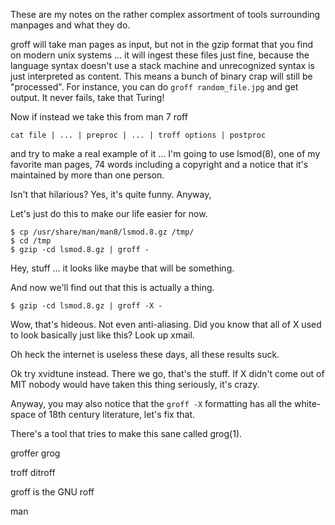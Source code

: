 These are my notes on the rather complex assortment of tools surrounding manpages and what they do.

groff will take man pages as input, but not in the gzip format that you find on modern unix systems ... it will ingest these files just fine, because the language syntax doesn't use a stack machine and unrecognized syntax is just interpreted as content. This means a bunch of binary crap will still be "processed". For instance, you can do `groff random_file.jpg` and get output. It never fails, take that Turing!

Now if instead we take this from man 7 roff

    cat file | ... | preproc | ... | troff options | postproc

and try to make a real example of it ... I'm going to use lsmod(8), one of my favorite man pages, 74 words including a copyright and a notice that it's maintained by more than one person. 

Isn't that hilarious? Yes, it's quite funny. Anyway,

Let's just do this to make our life easier for now.

    $ cp /usr/share/man/man8/lsmod.8.gz /tmp/
    $ cd /tmp
    $ gzip -cd lsmod.8.gz | groff -

Hey, stuff ... it looks like maybe that will be something.

And now we'll find out that this is actually a thing.

    $ gzip -cd lsmod.8.gz | groff -X -

Wow, that's hideous. Not even anti-aliasing. Did you know that all of
X used to look basically just like this? Look up xmail. 

Oh heck the internet is useless these days, all these results suck. 

Ok try xvidtune instead. There we go, that's the stuff. If X didn't come out of MIT nobody would have taken this thing seriously, it's crazy. 

Anyway, you may also notice that the `groff -X` formatting has all the white-space of 18th century literature, let's fix that. 

There's a tool that tries to make this sane called grog(1).






groffer
grog

troff ditroff 

groff is the GNU roff

man
